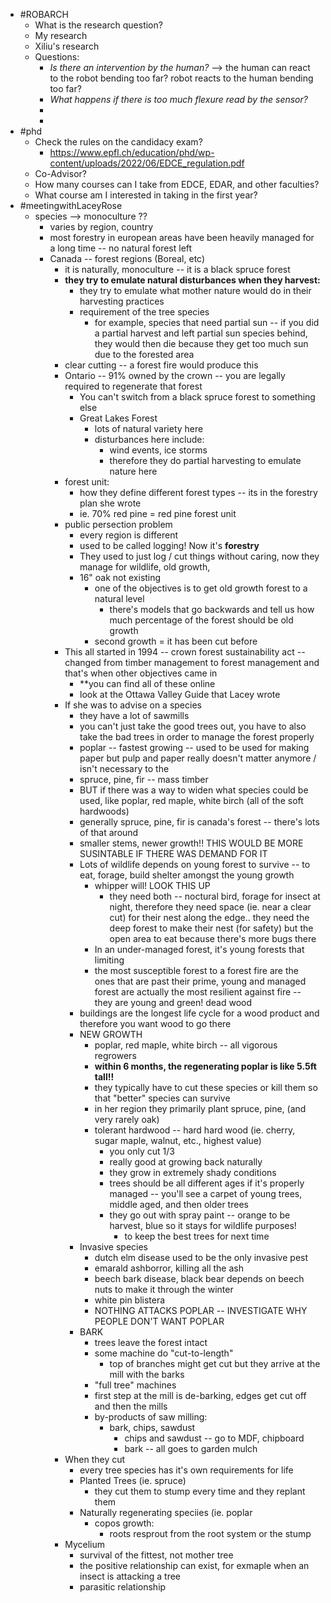 - #ROBARCH
	- What is the research question?
	- My research
	- Xiliu's research
	- Questions:
		- *Is there an intervention by the human?* --> the human can react to the robot bending too far? robot reacts to the human bending too far?
		- *What happens if there is too much flexure read by the sensor?*
		-
		-
- #phd
	- Check the rules on the candidacy exam?
		- https://www.epfl.ch/education/phd/wp-content/uploads/2022/06/EDCE_regulation.pdf
	- Co-Advisor?
	- How many courses can I take from EDCE, EDAR, and other faculties?
	- What course am I interested in taking in the first year?
- #meetingwithLaceyRose
	- species --> monoculture ??
		- varies by region, country
		- most forestry in european areas have been heavily managed for a long time -- no natural forest left
		- Canada -- forest regions (Boreal, etc)
			- it is naturally, monoculture -- it is a black spruce forest
			- **they try to emulate natural disturbances when they harvest:**
				- they try to emulate what mother nature would do in their harvesting practices
				- requirement of the tree species
					- for example, species that need partial sun -- if you did a partial harvest and left partial sun species behind, they would then die because they get too much sun due to the forested area
			- clear cutting -- a forest fire would produce this
			- Ontario -- 91% owned by the crown -- you are legally required to regenerate that forest
				- You can't switch from a black spruce forest to something else
				- Great Lakes Forest
					- lots of natural variety here
					- disturbances here include:
						- wind events, ice storms
						- therefore they do partial harvesting to emulate nature here
			- forest unit:
				- how they define different forest types -- its in the forestry plan she wrote
				- ie. 70% red pine = red pine forest unit
			- public persection problem
				- every region is different
				- used to be called logging! Now it's **forestry**
				- They used to just log / cut things without caring, now they manage for wildlife, old growth,
				- 16" oak not existing
					- one of the objectives is to get old growth forest to a natural level
						- there's models that go backwards and tell us how much percentage of the forest should be old growth
					- second growth = it has been cut before
			- This all started in 1994 -- crown forest sustainability act -- changed from timber management to forest management and that's when other objectives came in
				- **you can find all of these online
				- look at the Ottawa Valley Guide that Lacey wrote
			- If she was to advise on a species
				- they have a lot of sawmills
				- you can't just take the good trees out, you have to also take the bad trees in order to manage the forest properly
				- poplar -- fastest growing -- used to be used for making paper but pulp and paper really doesn't matter anymore / isn't necessary to the
				- spruce, pine, fir -- mass timber
				- BUT if there was a way to widen what species could be used, like poplar, red maple, white birch (all of the soft hardwoods)
				- generally spruce, pine, fir is canada's forest -- there's lots of that around
				- smaller stems, newer growth!! THIS WOULD BE MORE SUSINTABLE IF THERE WAS DEMAND FOR IT
				- Lots of wildlife depends on young forest to survive -- to eat, forage, build shelter amongst the young growth
					- whipper will! LOOK THIS UP
						- they need both -- noctural bird, forage for insect at night, therefore they need space (ie. near a clear cut) for their nest along the edge.. they need the deep forest to make their nest (for safety) but the open area to eat because there's more bugs there
					- In an under-managed forest, it's young forests that limiting
					- the most susceptible forest to a forest fire are the ones that are past their prime, young and managed forest are actually the most resilient against fire -- they are young and green! dead wood
				- buildings are the longest life cycle for a wood product and therefore you want wood to go there
				- NEW GROWTH
					- poplar, red maple, white birch -- all vigorous regrowers
					- **within 6 months, the regenerating poplar is like 5.5ft tall!!**
					- they typically have to cut these species or kill them so that "better" species can survive
					- in her region they primarily plant spruce, pine, (and very rarely oak)
					- tolerant hardwood -- hard hard wood (ie. cherry, sugar maple, walnut, etc., highest value)
						- you only cut 1/3
						- really good at growing back naturally
						- they grow in extremely shady conditions
						- trees should be all different ages if it's properly managed -- you'll see a carpet of young trees, middle aged, and then older trees
						- they go out with spray paint -- orange to be harvest, blue so it stays for wildlife purposes!
							- to keep the best trees for next time
				- Invasive species
					- dutch elm disease used to be the only invasive pest
					- emarald ashborror, killing all the ash
					- beech bark disease, black bear depends on beech nuts to make it through the winter
					- white pin blistera
					- NOTHING ATTACKS POPLAR -- INVESTIGATE WHY PEOPLE DON'T WANT POPLAR
				- BARK
					- trees leave the forest intact
					- some machine do "cut-to-length"
						- top of branches might get cut but they arrive at the mill with the barks
					- "full tree" machines
					- first step at the mill is de-barking, edges get cut off and then the mills
					- by-products of saw milling:
						- bark, chips, sawdust
							- chips and sawdust -- go to MDF, chipboard
							- bark -- all goes to garden mulch
			- When they cut
				- every tree species has it's own requirements for life
				- Planted Trees (ie. spruce)
					- they cut them to stump every time and they replant them
				- Naturally regenerating speciies (ie. poplar
					- copos growth:
						- roots resprout from the root system or the stump
			- Mycelium
				- survival of the fittest, not mother tree
				- the positive relationship can exist, for exmaple when an insect is attacking a tree
				- parasitic relationship